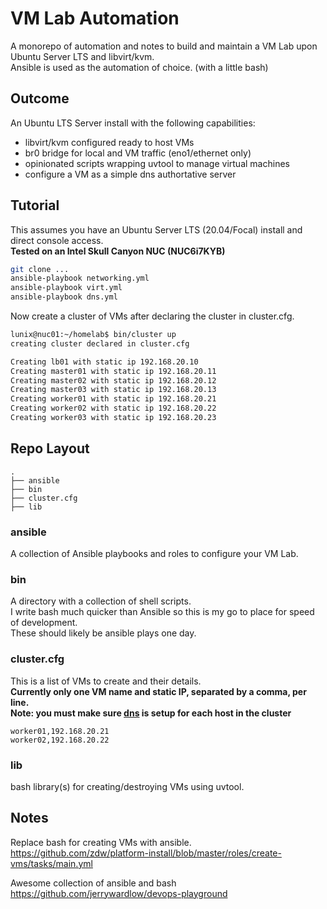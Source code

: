 # VM Lab Automation

A monorepo of automation and notes to build and maintain a VM Lab upon Ubuntu Server LTS and libvirt/kvm.  
Ansible is used as the automation of choice. (with a little bash)

## Outcome

An Ubuntu LTS Server install with the following capabilities:

* libvirt/kvm configured ready to host VMs
* br0 bridge for local and VM traffic (eno1/ethernet only)
* opinionated scripts wrapping uvtool to manage virtual machines
* configure a VM as a simple dns authortative server

## Tutorial

This assumes you have an Ubuntu Server LTS (20.04/Focal) install and direct console access.  
**Tested on an Intel Skull Canyon NUC (NUC6i7KYB)**

```bash
git clone ...
ansible-playbook networking.yml
ansible-playbook virt.yml
ansible-playbook dns.yml
```

Now create a cluster of VMs after declaring the cluster in cluster.cfg.

```bash
lunix@nuc01:~/homelab$ bin/cluster up
creating cluster declared in cluster.cfg

Creating lb01 with static ip 192.168.20.10
Creating master01 with static ip 192.168.20.11
Creating master02 with static ip 192.168.20.12
Creating master03 with static ip 192.168.20.13
Creating worker01 with static ip 192.168.20.21
Creating worker02 with static ip 192.168.20.22
Creating worker03 with static ip 192.168.20.23
```

## Repo Layout

```
.
├── ansible
├── bin
├── cluster.cfg
├── lib
```

### ansible

A collection of Ansible playbooks and roles to configure your VM Lab.

### bin

A directory with a collection of shell scripts.  
I write bash much quicker than Ansible so this is my go to place for speed of development.  
These should likely be ansible plays one day.

### cluster.cfg

This is a list of VMs to create and their details.  
**Currently only one VM name and static IP, separated by a comma, per line.**  
**Note: you must make sure [dns](https://github.com/aussielunix/homelab/blob/master/ansible/files/etc_hosts) is setup for each host in the cluster**

```
worker01,192.168.20.21
worker02,192.168.20.22
```

### lib

bash library(s) for creating/destroying VMs using uvtool.

## Notes

Replace bash for creating VMs with ansible.
https://github.com/zdw/platform-install/blob/master/roles/create-vms/tasks/main.yml

Awesome collection of ansible and bash
https://github.com/jerrywardlow/devops-playground
